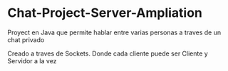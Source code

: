 # Chat-Project-Server-Ampliation

Proyect en Java que permite hablar entre varias personas a traves de un chat privado

Creado a traves de Sockets. Donde cada cliente puede ser Cliente y Servidor a la vez
